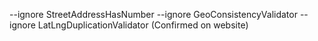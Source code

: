 --ignore StreetAddressHasNumber --ignore GeoConsistencyValidator --ignore LatLngDuplicationValidator (Confirmed on website)

